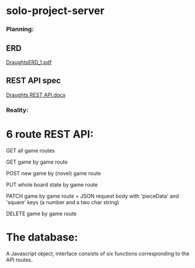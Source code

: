 # solo-project-server

### Planning:
## ERD
[DraughtsERD_1.pdf](https://github.com/therearedoors/solo-project-server/files/8780274/DraughtsERD_1.pdf)

## REST API spec
[Draughts REST API.docx](https://github.com/therearedoors/solo-project-server/files/8780284/Draughts.REST.API.docx)

### Reality:
# 6 route REST API:

GET all game routes

GET game by game route

POST new game by (novel) game route

PUT whole board state by game route

PATCH game by game route + JSON request body with 'pieceData' and 'square' keys (a number and a two char string)

DELETE game by game route

# The database:

A Javascript object, interface consists of six functions corresponding to the API routes.
